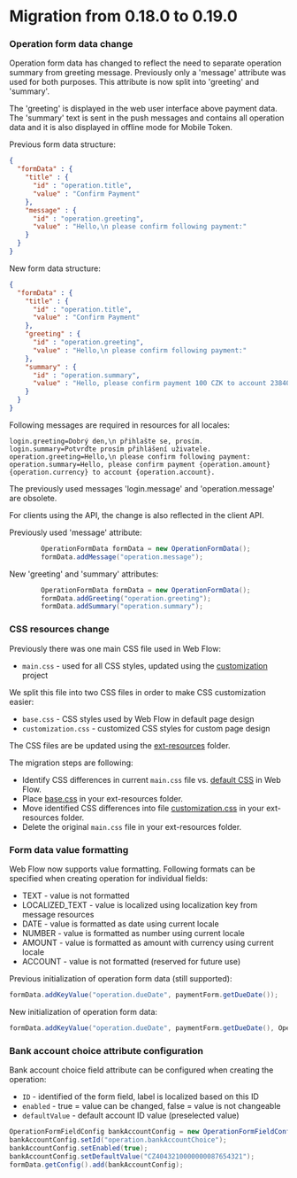 # Migration from 0.18.0 to 0.19.0

### Operation form data change

Operation form data has changed to reflect the need to separate operation summary from greeting message. Previously only a 'message' attribute was used for both purposes. This attribute is now split into 'greeting' and 'summary'.

The 'greeting' is displayed in the web user interface above payment data. The 'summary' text is sent in the push messages and contains all operation data and it is also displayed in offline mode for Mobile Token.

Previous form data structure:
```json
{
  "formData" : {
    "title" : {
      "id" : "operation.title",
      "value" : "Confirm Payment"
    },
    "message" : {
      "id" : "operation.greeting",
      "value" : "Hello,\n please confirm following payment:"
    }
  }
}
```

New form data structure:
```json
{
  "formData" : {
    "title" : {
      "id" : "operation.title",
      "value" : "Confirm Payment"
    },
    "greeting" : {
      "id" : "operation.greeting",
      "value" : "Hello,\n please confirm following payment:"
    },
    "summary" : {
      "id" : "operation.summary",
      "value" : "Hello, please confirm payment 100 CZK to account 238400856/0300."
    }
  }
}
```

Following messages are required in resources for all locales:

```
login.greeting=Dobrý den,\n přihlašte se, prosím.
login.summary=Potvrďte prosím přihlášení uživatele.
operation.greeting=Hello,\n please confirm following payment:
operation.summary=Hello, please confirm payment {operation.amount} {operation.currency} to account {operation.account}.
```

The previously used messages 'login.message' and 'operation.message' are obsolete.

For clients using the API, the change is also reflected in the client API.

Previously used 'message' attribute:
```java
        OperationFormData formData = new OperationFormData();
        formData.addMessage("operation.message");
```

New 'greeting' and 'summary' attributes:
```java
        OperationFormData formData = new OperationFormData();
        formData.addGreeting("operation.greeting");
        formData.addSummary("operation.summary");
```

### CSS resources change

Previously there was one main CSS file used in Web Flow:
* `main.css` - used for all CSS styles, updated using the [customization](https://github.com/wultra/powerauth-webflow-customization) project

We split this file into two CSS files in order to make CSS customization easier:
* `base.css` - CSS styles used by Web Flow in default page design
* `customization.css` - customized CSS styles for custom page design

The CSS files are be updated using the [ext-resources](https://github.com/wultra/powerauth-webflow-customization/tree/master/ext-resources) folder.

The migration steps are following:
* Identify CSS differences in current `main.css` file vs. [default CSS](https://github.com/wultra/powerauth-webflow-customization/blob/master/ext-resources/css/base.css) in Web Flow.
* Place [base.css](https://github.com/wultra/powerauth-webflow-customization/blob/master/ext-resources/css/base.css) in your ext-resources folder.
* Move identified CSS differences into file [customization.css](https://github.com/wultra/powerauth-webflow-customization/blob/master/ext-resources/css/customization.css) in your ext-resources folder.
* Delete the original `main.css` file in your ext-resources folder.

### Form data value formatting

Web Flow now supports value formatting. Following formats can be specified when creating operation for individual fields:
  - TEXT - value is not formatted
  - LOCALIZED_TEXT - value is localized using localization key from message resources
  - DATE - value is formatted as date using current locale
  - NUMBER - value is formatted as number using current locale
  - AMOUNT - value is formatted as amount with currency using current locale
  - ACCOUNT - value is not formatted (reserved for future use)

Previous initialization of operation form data (still supported):
```java
formData.addKeyValue("operation.dueDate", paymentForm.getDueDate());
```

New initialization of operation form data:
```java
formData.addKeyValue("operation.dueDate", paymentForm.getDueDate(), OperationFormFieldAttributeFormatted.ValueFormatType.DATE);
```

### Bank account choice attribute configuration

Bank account choice field attribute can be configured when creating the operation:
* `ID` - identified of the form field, label is localized based on this ID
* `enabled` - true = value can be changed, false = value is not changeable
* `defaultValue` - default account ID value (preselected value)

```java
OperationFormFieldConfig bankAccountConfig = new OperationFormFieldConfig();
bankAccountConfig.setId("operation.bankAccountChoice");
bankAccountConfig.setEnabled(true);
bankAccountConfig.setDefaultValue("CZ4043210000000087654321");
formData.getConfig().add(bankAccountConfig);
```
